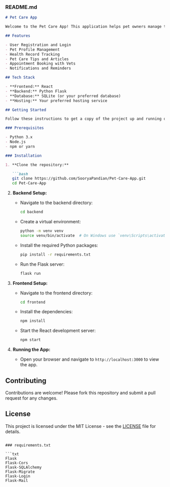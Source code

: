
### README.md

```markdown
# Pet Care App

Welcome to the Pet Care App! This application helps pet owners manage their pet's care routines, track health records, and connect with pet care services.

## Features

- User Registration and Login
- Pet Profile Management
- Health Record Tracking
- Pet Care Tips and Articles
- Appointment Booking with Vets
- Notifications and Reminders

## Tech Stack

- **Frontend:** React
- **Backend:** Python Flask
- **Database:** SQLite (or your preferred database)
- **Hosting:** Your preferred hosting service

## Getting Started

Follow these instructions to get a copy of the project up and running on your local machine for development and testing purposes.

### Prerequisites

- Python 3.x
- Node.js
- npm or yarn

### Installation

1. **Clone the repository:**

   ```bash
   git clone https://github.com/SooryaPandian/Pet-Care-App.git
   cd Pet-Care-App
   ```

2. **Backend Setup:**

   - Navigate to the backend directory:

     ```bash
     cd backend
     ```

   - Create a virtual environment:

     ```bash
     python -m venv venv
     source venv/bin/activate  # On Windows use `venv\Scripts\activate`
     ```

   - Install the required Python packages:

     ```bash
     pip install -r requirements.txt
     ```

   - Run the Flask server:

     ```bash
     flask run
     ```

3. **Frontend Setup:**

   - Navigate to the frontend directory:

     ```bash
     cd frontend
     ```

   - Install the dependencies:

     ```bash
     npm install
     ```

   - Start the React development server:

     ```bash
     npm start
     ```

4. **Running the App:**

   - Open your browser and navigate to `http://localhost:3000` to view the app.

## Contributing

Contributions are welcome! Please fork this repository and submit a pull request for any changes.

## License

This project is licensed under the MIT License - see the [LICENSE](LICENSE) file for details.

```

### requirements.txt

```txt
Flask
Flask-Cors
Flask-SQLAlchemy
Flask-Migrate
Flask-Login
Flask-Mail
```
